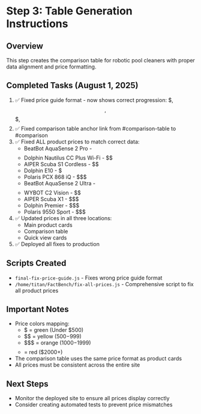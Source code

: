 # Step 3: Table Generation Instructions

## Overview
This step creates the comparison table for robotic pool cleaners with proper data alignment and price formatting.

## Completed Tasks (August 1, 2025)
1. ✅ Fixed price guide format - now shows correct progression: $, $$, $$$, $$$$
2. ✅ Fixed comparison table anchor link from #comparison-table to #comparison
3. ✅ Fixed ALL product prices to match correct data:
   - BeatBot AquaSense 2 Pro - $$$$
   - Dolphin Nautilus CC Plus Wi-Fi - $$  
   - AIPER Scuba S1 Cordless - $$
   - Dolphin E10 - $
   - Polaris PCX 868 iQ - $$$
   - BeatBot AquaSense 2 Ultra - $$$$
   - WYBOT C2 Vision - $$
   - AIPER Scuba X1 - $$$
   - Dolphin Premier - $$$
   - Polaris 9550 Sport - $$$
4. ✅ Updated prices in all three locations:
   - Main product cards
   - Comparison table
   - Quick view cards
5. ✅ Deployed all fixes to production

## Scripts Created
- `final-fix-price-guide.js` - Fixes wrong price guide format
- `/home/titan/FactBench/fix-all-prices.js` - Comprehensive script to fix all product prices

## Important Notes
- Price colors mapping:
  - $ = green (Under $500)
  - $$ = yellow ($500-$999)
  - $$$ = orange ($1000-$1999)
  - $$$$ = red ($2000+)
- The comparison table uses the same price format as product cards
- All prices must be consistent across the entire site

## Next Steps
- Monitor the deployed site to ensure all prices display correctly
- Consider creating automated tests to prevent price mismatches